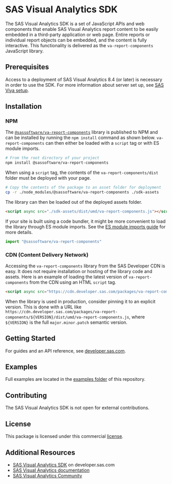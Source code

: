 # SAS Visual Analytics SDK

The SAS Visual Analytics SDK is a set of JavaScript APIs and web components that enable SAS Visual Analytics report content
to be easily embedded in a third-party application or web page. Entire reports or individual report objects can be
embedded, and the content is fully interactive. This functionality is delivered as the `va-report-components` JavaScript
library.

## Prerequisites

Access to a deployment of SAS Visual Analytics 8.4 (or later) is necessary in order to use the SDK. For more information about server set up, see <a target="_blank" href="https://developer.sas.com/sdk/va/docs/guides/viya-setup/">SAS Viya setup</a>.

## Installation

### NPM

The <a target="_blank" href="https://www.npmjs.com/package/@sassoftware/va-report-components">`@sassoftware/va-report-components`</a> library is published to NPM and can be installed by running the `npm install` command as shown below. `va-report-components` can then either be loaded with a `script` tag or with ES module imports.

```bash
# From the root directory of your project
npm install @sassoftware/va-report-components
```

When using a `script` tag, the contents of the `va-report-components/dist` folder must be deployed with your page.

```bash
# Copy the contents of the package to an asset folder for deployment
cp -r ./node_modules/@sassoftware/va-report-components ./sdk-assets
```

The library can then be loaded out of the deployed assets folder.

```html
<script async src="./sdk-assets/dist/umd/va-report-components.js"></script>
```

If your site is built using a code bundler, it might be more convenient to load the library through ES module imports. See the <a target="_blank" href="https://developer.sas.com/sdk/va/docs/guides/esm/">ES module imports guide</a> for more details.

```js
import "@sassoftware/va-report-components"
```

### CDN (Content Delivery Network)

Accessing the `va-report-components` library from the SAS Developer CDN is easy. It does not require installation or
hosting of the library code and assets. Here is an example of loading the latest version of `va-report-components` from the CDN using an HTML `script` tag.

```html
<script async src="https://cdn.developer.sas.com/packages/va-report-components/latest/dist/umd/va-report-components.js"></script>
```

When the library is used in production, consider pinning it to an explicit version. This is done with a URL like `https://cdn.developer.sas.com/packages/va-report-components/${VERSION}/dist/umd/va-report-components.js`, where `${VERSION}` is the full `major.minor.patch` semantic version.

## Getting Started

For guides and an API reference, see <a target="_blank" href="https://developer.sas.com/sdk/va/">developer.sas.com</a>.

## Examples

Full examples are located in the [examples folder](./examples/) of this repository.

## Contributing

The SAS Visual Analytics SDK is not open for external contributions.

## License

This package is licensed under this commercial [license](LICENSE).

## Additional Resources

- <a target="_blank" href="https://developer.sas.com/sdk/va/">SAS Visual Analytics SDK</a> on developer.sas.com
- <a target="_blank" href="https://support.sas.com/en/software/visual-analytics-support.html#documentation">SAS Visual Analytics documentation</a>
- <a target="_blank" href="https://communities.sas.com/t5/SAS-Visual-Analytics/bd-p/sas_va">SAS Visual Analytics Community</a>
